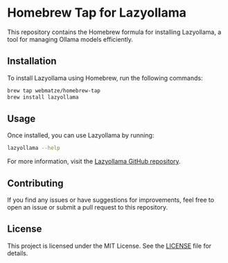 # Homebrew Tap for Lazyollama

This repository contains the Homebrew formula for installing Lazyollama, a tool for managing Ollama models efficiently.

## Installation

To install Lazyollama using Homebrew, run the following commands:

```sh
brew tap webmatze/homebrew-tap
brew install lazyollama
```

## Usage

Once installed, you can use Lazyollama by running:

```sh
lazyollama --help
```

For more information, visit the [Lazyollama GitHub repository](https://github.com/webmatze/lazyollama).

## Contributing

If you find any issues or have suggestions for improvements, feel free to open an issue or submit a pull request to this repository.

## License

This project is licensed under the MIT License. See the [LICENSE](https://github.com/webmatze/lazyollama/blob/main/LICENSE) file for details.
